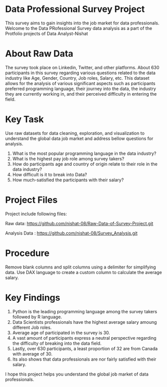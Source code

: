 # Data Professional Survey Project
This survey aims to gain insights into the job market for data professionals.
Welcome to the Data PRofessional Survey data analysis as a part of the Protfolio projects of Data Analyst-Nishat


# About Raw Data
The survey took place on Linkedin, Twitter, and other platforms. About 630 participants in this survey regarding various questions related to the data industry like Age, Gender, Country, Job roles, Salary, etc. This dataset allows for the analysis of various significant aspects such as participants preferred programming language, their journey into the data, the industry they are currently working in, and their perceived difficulty in entering the field.

# Key Task
Use raw datasets for data cleaning, exploration, and visualization to understand the global data job market and address bellow questions for analysis.

1. What is the most popular programming language in the data industry?
2. What is the highest pay job role among survey takers?
3. How do participants age and country of origin relate to their role in the data industry?
4. How difficult is it to break into Data?
5. How much-satisfied the participants with their salary?

# Project Files
Project include following files:

Raw data: https://github.com/nishat-08/Raw-Data-of-Survey-Project.git

Analysis Data : https://github.com/nishat-08/Survey_Analysis.git

# Procedure

Remove blank columns and split columns using a delimiter for simplifying data.
Use DAX language to create a custom column to calculate the average salary.


# Key Findings

1. Python is the leading programming language among the survey takers followed by R language.
2. Data Scientists professionals have the highest average salary amoung different Job roles.
3. Average age of participated in the survey is 30.
4. A vast amount of participants express a neutral perspective regarding the difficulty of breaking into the data field.
5. Lastly, over 630 participants, a least proportion of 32 are from Canada with average of 30. 
6. Its also shows that data professionals are nor fairly satisfied with their salary.

I hope this project helps you understand the global job market of data professionals.
